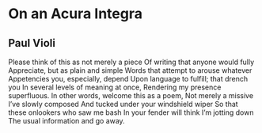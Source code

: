 # On an Acura Integra
## Paul Violi
Please think of this as not merely a piece
Of writing that anyone would fully
Appreciate, but as plain and simple
Words that attempt to arouse whatever
Appetencies you, especially, depend
Upon language to fulfill; that drench you
In several levels of meaning at once,
Rendering my presence superfluous.
In other words, welcome this as a poem,
Not merely a missive I’ve slowly composed
And tucked under your windshield wiper
So that these onlookers who saw me bash
In your fender will think I’m jotting down
The usual information and go away.
